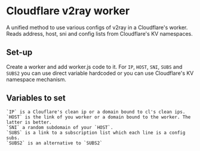 # Cloudflare v2ray worker
A unified method to use various configs of v2ray in a Cloudflare's worker.
Reads address, host, sni and config lists from Cloudflare's KV namespaces.

Set-up
------
Create a worker and add worker.js code to it. For `IP`, `HOST`, `SNI`, `SUBS` and `SUBS2` you can use direct variable hardcoded or you can use Cloudflare's KV namespace mechanism.

Variables to set
---------------------------------------
```
`IP` is a Clouflare's clean ip or a domain bound to cl's clean ips.
`HOST` is the link of you worker or a domain bound to the worker. The latter is better.
`SNI` a random subdomain of your `HOST`.
`SUBS` is a link to a subscription list which each line is a config subs.
`SUBS2` is an alternative to `SUBS2`
```

